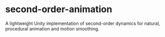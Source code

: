 # second-order-animation
A lightweight Unity implementation of second-order dynamics for natural, procedural animation and motion smoothing.

